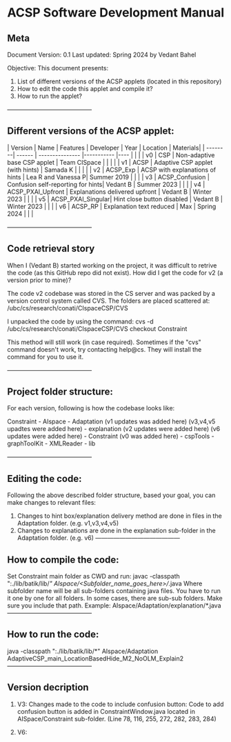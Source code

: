 # ACSP Software Development Manual 

## Meta 
Document Version: 0.1
Last updated: Spring 2024 by Vedant Bahel 

Objective: This document presents:
1. List of different versions of the ACSP applets (located in this repository)
2. How to edit the code this applet and compile it?
3. How to run the applet?

——————————————

## Different versions of the ACSP applet:


| Version | Name              | Features                          | Developer          | Year | Location | Materials|
| --------| ------            | ---------------                   |-----------         |----  | | |
| v0      | CSP               | Non-adaptive base CSP applet      | Team CISpace       |    | | |
| v1      | ACSP              | Adaptive CSP applet (with hints)  | Samada K           |    | | |
| v2      | ACSP_Exp          | ACSP with explanations of hints   | Lea R and Vanessa P| Summer 2019 | | |
| v3      | ACSP_Confusion    | Confusion self-reporting for hints| Vedant B           | Summer 2023 | | |
| v4      | ACSP_PXAI_Upfront | Explanations delivered upfront    | Vedant B           | Winter 2023 | | |
| v5      | ACSP_PXAI_Singular| Hint close button disabled        | Vedant B           | Winter 2023 | | |
| v6      | ACSP_RP           | Explanation text reduced          | Max                | Spring 2024 | | |


——————————————

## Code retrieval story 
When I (Vedant B) started working on the project, it was difficult to retrive the code (as this GitHub repo did not exist). How did I get the code for v2 (a version prior to mine)? 

The code v2 codebase was stored in the CS server and was packed by a version control system called CVS. 
The folders are placed scattered at: /ubc/cs/research/conati/CIspaceCSP/CVS 

I unpacked the code by using the command:
cvs -d /ubc/cs/research/conati/CIspaceCSP/CVS checkout Constraint 

This method will still work (in case required). Sometimes if the "cvs" command doesn't work, try contacting help@cs. They will install the command for you to use it. 

 ——————————————

## Project folder structure:

For each version, following is how the codebase looks like: 

Constraint 
	- AIspace
		- Adaptation (v1 updates was added here) (v3,v4,v5 upadtes were added here)
			- explanation  (v2 updates were added here) (v6 updates were added here)
		- Constraint  (v0 was added here)
		- cspTools 
		- graphToolKit 
		- XMLReader 
	- lib

——————————————

## Editing the code:

Following the above described folder structure, based your goal, you can make changes to relevant files:
1. Changes to hint box/explanation delivery method are done in files in the Adaptation folder. (e.g. v1,v3,v4,v5)
2. Changes to explanations are done in the explanation sub-folder in the Adaptation folder. (e.g. v6)
——————————————

## How to compile the code:
Set Constraint main folder as CWD and run: 
javac -classpath ":./lib/batik/lib/*" AIspace/<Subfolder_name_goes_here>/*.java
Where subfolder name will be all sub-folders containing java files. You have to run it one by one for all folders. In some cases, there are sub-sub folders. Make sure you include that path. Example: AIspace/Adaptation/explanation/*.java
——————————————

## How to run the code: 
java -classpath ":./lib/batik/lib/*" AIspace/Adaptation AdaptiveCSP_main_LocationBasedHide_M2_NoOLM_Explain2 
——————————————
 
## Version decription 

1. V3: Changes made to the code to include confusion button: Code to add confusion button is added in ConstraintWindow.java located in AISpace/Constraint sub-folder. (Line 78, 116, 255, 272, 282, 283, 284)

2. V6: 

